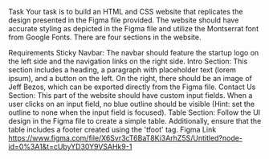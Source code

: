 Task
Your task is to build an HTML and CSS website that replicates the design presented in the Figma file provided. The website should have accurate styling as depicted in the Figma file and utilize the Montserrat font from Google Fonts. There are four sections in the website.

Requirements
Sticky Navbar: The navbar should feature the startup logo on the left side and the navigation links on the right side.
Intro Section: This section includes a heading, a paragraph with placeholder text (lorem ipsum), and a button on the left. On the right, there should be an image of Jeff Bezos, which can be exported directly from the Figma file.
Contact Us Section: This part of the website should have custom input fields. When a user clicks on an input field, no blue outline should be visible (Hint: set the outline to none when the input field is focused).
Table Section: Follow the UI design in the Figma file to create a simple table. Additionally, ensure that the table includes a footer created using the 'tfoot' tag.
Figma Link
https://www.figma.com/file/X6Svr3cT6BaT8Ki3ArhZ5S/Untitled?node-id=0%3A1&t=cUbyYD30Y9VSAHk9-1
